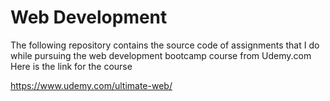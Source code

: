 # Web Development

The following repository contains the source code of assignments that I do while pursuing the web development bootcamp course from Udemy.com
Here is the link for the course

https://www.udemy.com/ultimate-web/
